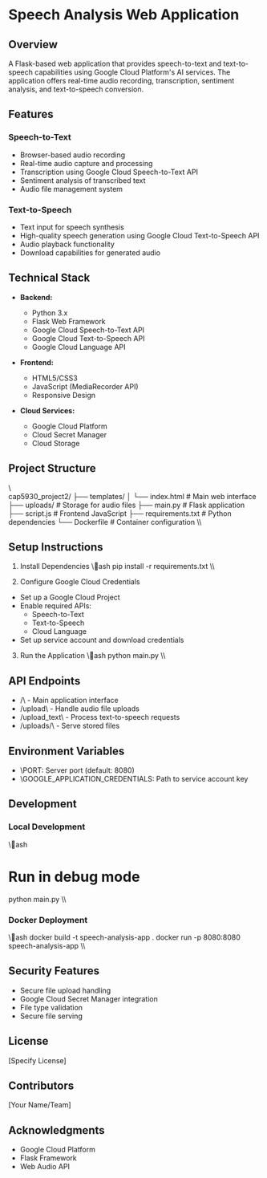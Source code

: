 ﻿# Speech Analysis Web Application

## Overview
A Flask-based web application that provides speech-to-text and text-to-speech capabilities using Google Cloud Platform's AI services. The application offers real-time audio recording, transcription, sentiment analysis, and text-to-speech conversion.

## Features

### Speech-to-Text
- Browser-based audio recording
- Real-time audio capture and processing
- Transcription using Google Cloud Speech-to-Text API
- Sentiment analysis of transcribed text
- Audio file management system

### Text-to-Speech
- Text input for speech synthesis
- High-quality speech generation using Google Cloud Text-to-Speech API
- Audio playback functionality
- Download capabilities for generated audio

## Technical Stack
- **Backend:**
  - Python 3.x
  - Flask Web Framework
  - Google Cloud Speech-to-Text API
  - Google Cloud Text-to-Speech API
  - Google Cloud Language API
  
- **Frontend:**
  - HTML5/CSS3
  - JavaScript (MediaRecorder API)
  - Responsive Design

- **Cloud Services:**
  - Google Cloud Platform
  - Cloud Secret Manager
  - Cloud Storage

## Project Structure
\\\
cap5930_project2/
├── templates/
│   └── index.html          # Main web interface
├── uploads/                # Storage for audio files
├── main.py                # Flask application
├── script.js              # Frontend JavaScript
├── requirements.txt       # Python dependencies
└── Dockerfile            # Container configuration
\\\

## Setup Instructions

1. Install Dependencies
\\\ash
pip install -r requirements.txt
\\\

2. Configure Google Cloud Credentials
- Set up a Google Cloud Project
- Enable required APIs:
  - Speech-to-Text
  - Text-to-Speech
  - Cloud Language
- Set up service account and download credentials

3. Run the Application
\\\ash
python main.py
\\\

## API Endpoints

- \/\ - Main application interface
- \/upload\ - Handle audio file uploads
- \/upload_text\ - Process text-to-speech requests
- \/uploads/<filename>\ - Serve stored files

## Environment Variables
- \PORT\: Server port (default: 8080)
- \GOOGLE_APPLICATION_CREDENTIALS\: Path to service account key

## Development

### Local Development
\\\ash
# Run in debug mode
python main.py
\\\

### Docker Deployment
\\\ash
docker build -t speech-analysis-app .
docker run -p 8080:8080 speech-analysis-app
\\\

## Security Features
- Secure file upload handling
- Google Cloud Secret Manager integration
- File type validation
- Secure file serving

## License
[Specify License]

## Contributors
[Your Name/Team]

## Acknowledgments
- Google Cloud Platform
- Flask Framework
- Web Audio API
